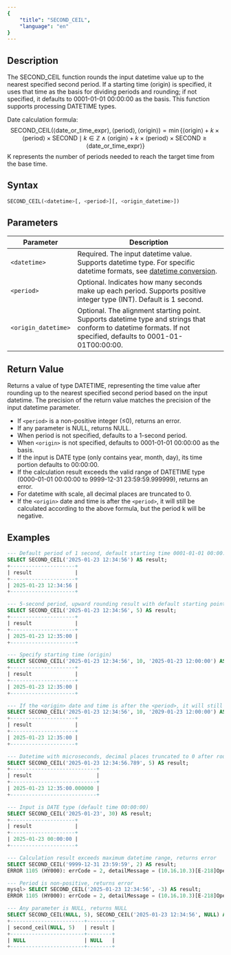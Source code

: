 ```yaml
---
{
    "title": "SECOND_CEIL",
    "language": "en"
}
---
```


## Description

The SECOND_CEIL function rounds the input datetime value up to the nearest specified second period. If a starting time (origin) is specified, it uses that time as the basis for dividing periods and rounding; if not specified, it defaults to 0001-01-01 00:00:00 as the basis. This function supports processing DATETIME types.

Date calculation formula:
$$
\text{SECOND\_CEIL}(\langle\text{date\_or\_time\_expr}\rangle, \langle\text{period}\rangle, \langle\text{origin}\rangle) = \min\{\langle\text{origin}\rangle + k \times \langle\text{period}\rangle \times \text{SECOND} \mid k \in \mathbb{Z} \land \langle\text{origin}\rangle + k \times \langle\text{period}\rangle \times \text{SECOND} \geq \langle\text{date\_or\_time\_expr}\rangle\}
$$
K represents the number of periods needed to reach the target time from the base time.

## Syntax

```sql
SECOND_CEIL(<datetime>[, <period>][, <origin_datetime>])
```

## Parameters

| Parameter | Description |
| --------- | ----------- |
| `<datetime>` | Required. The input datetime value. Supports datetime type. For specific datetime formats, see [datetime conversion](../../../../../docs/sql-manual/basic-element/sql-data-types/conversion/datetime-conversion). |
| `<period>` | Optional. Indicates how many seconds make up each period. Supports positive integer type (INT). Default is 1 second. |
| `<origin_datetime>` | Optional. The alignment starting point. Supports datetime type and strings that conform to datetime formats. If not specified, defaults to 0001-01-01T00:00:00. |

## Return Value

Returns a value of type DATETIME, representing the time value after rounding up to the nearest specified second period based on the input datetime. The precision of the return value matches the precision of the input datetime parameter.

- If `<period>` is a non-positive integer (≤0), returns an error.
- If any parameter is NULL, returns NULL.
- When period is not specified, defaults to a 1-second period.
- When `<origin>` is not specified, defaults to 0001-01-01 00:00:00 as the basis.
- If the input is DATE type (only contains year, month, day), its time portion defaults to 00:00:00.
- If the calculation result exceeds the valid range of DATETIME type (0000-01-01 00:00:00 to 9999-12-31 23:59:59.999999), returns an error.
- For datetime with scale, all decimal places are truncated to 0.
- If the `<origin>` date and time is after the `<period>`, it will still be calculated according to the above formula, but the period k will be negative.

## Examples

```sql
--- Default period of 1 second, default starting time 0001-01-01 00:00:00
SELECT SECOND_CEIL('2025-01-23 12:34:56') AS result;
+---------------------+
| result              |
+---------------------+
| 2025-01-23 12:34:56 |
+---------------------+

--- 5-second period, upward rounding result with default starting point
SELECT SECOND_CEIL('2025-01-23 12:34:56', 5) AS result;
+---------------------+
| result              |
+---------------------+
| 2025-01-23 12:35:00 |
+---------------------+

--- Specify starting time (origin)
SELECT SECOND_CEIL('2025-01-23 12:34:56', 10, '2025-01-23 12:00:00') AS result;
+---------------------+
| result              |
+---------------------+
| 2025-01-23 12:35:00 |
+---------------------+

--- If the <origin> date and time is after the <period>, it will still be calculated according to the above formula, but the period k will be negative.
SELECT SECOND_CEIL('2025-01-23 12:34:56', 10, '2029-01-23 12:00:00') AS result;
+---------------------+
| result              |
+---------------------+
| 2025-01-23 12:35:00 |
+---------------------+

--- Datetime with microseconds, decimal places truncated to 0 after rounding
SELECT SECOND_CEIL('2025-01-23 12:34:56.789', 5) AS result;
+----------------------------+
| result                     |
+----------------------------+
| 2025-01-23 12:35:00.000000 |
+----------------------------+

--- Input is DATE type (default time 00:00:00)
SELECT SECOND_CEIL('2025-01-23', 30) AS result;
+---------------------+
| result              |
+---------------------+
| 2025-01-23 00:00:00 |
+---------------------+

--- Calculation result exceeds maximum datetime range, returns error
SELECT SECOND_CEIL('9999-12-31 23:59:59', 2) AS result;
ERROR 1105 (HY000): errCode = 2, detailMessage = (10.16.10.3)[E-218]Operation second_ceil of 9999-12-31 23:59:59, 2 out of range

--- Period is non-positive, returns error
mysql> SELECT SECOND_CEIL('2025-01-23 12:34:56', -3) AS result;
ERROR 1105 (HY000): errCode = 2, detailMessage = (10.16.10.3)[E-218]Operation second_ceil of 2025-01-23 12:34:56, -3 out of range

--- Any parameter is NULL, returns NULL
SELECT SECOND_CEIL(NULL, 5), SECOND_CEIL('2025-01-23 12:34:56', NULL) AS result;
+------------------------+--------+
| second_ceil(NULL, 5)   | result |
+------------------------+--------+
| NULL                   | NULL   |
+------------------------+--------+
```
